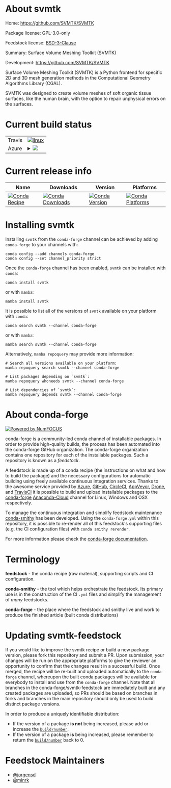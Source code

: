 About svmtk
===========

Home: https://github.com/SVMTK/SVMTK

Package license: GPL-3.0-only

Feedstock license: [BSD-3-Clause](https://github.com/conda-forge/svmtk-feedstock/blob/main/LICENSE.txt)

Summary: Surface Volume Meshing Toolkit (SVMTK)

Development: https://github.com/SVMTK/SVMTK

Surface Volume Meshing Toolkit (SVMTK) is a Python frontend
for specific 2D and 3D mesh generation methods in the
Computational Geometry Algorithms Library (CGAL).

SVMTK was designed to create volume meshes of soft organic tissue surfaces,
like the human brain, with the option to repair unphysical errors on the surfaces.


Current build status
====================


<table><tr>
    <td>Travis</td>
    <td>
      <a href="https://app.travis-ci.com/conda-forge/svmtk-feedstock">
        <img alt="linux" src="https://img.shields.io/travis/com/conda-forge/svmtk-feedstock/main.svg?label=Linux">
      </a>
    </td>
  </tr>
    
  <tr>
    <td>Azure</td>
    <td>
      <details>
        <summary>
          <a href="https://dev.azure.com/conda-forge/feedstock-builds/_build/latest?definitionId=18144&branchName=main">
            <img src="https://dev.azure.com/conda-forge/feedstock-builds/_apis/build/status/svmtk-feedstock?branchName=main">
          </a>
        </summary>
        <table>
          <thead><tr><th>Variant</th><th>Status</th></tr></thead>
          <tbody><tr>
              <td>linux_64_python3.10.____cpython</td>
              <td>
                <a href="https://dev.azure.com/conda-forge/feedstock-builds/_build/latest?definitionId=18144&branchName=main">
                  <img src="https://dev.azure.com/conda-forge/feedstock-builds/_apis/build/status/svmtk-feedstock?branchName=main&jobName=linux&configuration=linux%20linux_64_python3.10.____cpython" alt="variant">
                </a>
              </td>
            </tr><tr>
              <td>linux_64_python3.8.____cpython</td>
              <td>
                <a href="https://dev.azure.com/conda-forge/feedstock-builds/_build/latest?definitionId=18144&branchName=main">
                  <img src="https://dev.azure.com/conda-forge/feedstock-builds/_apis/build/status/svmtk-feedstock?branchName=main&jobName=linux&configuration=linux%20linux_64_python3.8.____cpython" alt="variant">
                </a>
              </td>
            </tr><tr>
              <td>linux_64_python3.9.____cpython</td>
              <td>
                <a href="https://dev.azure.com/conda-forge/feedstock-builds/_build/latest?definitionId=18144&branchName=main">
                  <img src="https://dev.azure.com/conda-forge/feedstock-builds/_apis/build/status/svmtk-feedstock?branchName=main&jobName=linux&configuration=linux%20linux_64_python3.9.____cpython" alt="variant">
                </a>
              </td>
            </tr><tr>
              <td>linux_aarch64_python3.10.____cpython</td>
              <td>
                <a href="https://dev.azure.com/conda-forge/feedstock-builds/_build/latest?definitionId=18144&branchName=main">
                  <img src="https://dev.azure.com/conda-forge/feedstock-builds/_apis/build/status/svmtk-feedstock?branchName=main&jobName=linux&configuration=linux%20linux_aarch64_python3.10.____cpython" alt="variant">
                </a>
              </td>
            </tr><tr>
              <td>linux_aarch64_python3.8.____cpython</td>
              <td>
                <a href="https://dev.azure.com/conda-forge/feedstock-builds/_build/latest?definitionId=18144&branchName=main">
                  <img src="https://dev.azure.com/conda-forge/feedstock-builds/_apis/build/status/svmtk-feedstock?branchName=main&jobName=linux&configuration=linux%20linux_aarch64_python3.8.____cpython" alt="variant">
                </a>
              </td>
            </tr><tr>
              <td>linux_aarch64_python3.9.____cpython</td>
              <td>
                <a href="https://dev.azure.com/conda-forge/feedstock-builds/_build/latest?definitionId=18144&branchName=main">
                  <img src="https://dev.azure.com/conda-forge/feedstock-builds/_apis/build/status/svmtk-feedstock?branchName=main&jobName=linux&configuration=linux%20linux_aarch64_python3.9.____cpython" alt="variant">
                </a>
              </td>
            </tr><tr>
              <td>osx_64_python3.10.____cpython</td>
              <td>
                <a href="https://dev.azure.com/conda-forge/feedstock-builds/_build/latest?definitionId=18144&branchName=main">
                  <img src="https://dev.azure.com/conda-forge/feedstock-builds/_apis/build/status/svmtk-feedstock?branchName=main&jobName=osx&configuration=osx%20osx_64_python3.10.____cpython" alt="variant">
                </a>
              </td>
            </tr><tr>
              <td>osx_64_python3.8.____cpython</td>
              <td>
                <a href="https://dev.azure.com/conda-forge/feedstock-builds/_build/latest?definitionId=18144&branchName=main">
                  <img src="https://dev.azure.com/conda-forge/feedstock-builds/_apis/build/status/svmtk-feedstock?branchName=main&jobName=osx&configuration=osx%20osx_64_python3.8.____cpython" alt="variant">
                </a>
              </td>
            </tr><tr>
              <td>osx_64_python3.9.____cpython</td>
              <td>
                <a href="https://dev.azure.com/conda-forge/feedstock-builds/_build/latest?definitionId=18144&branchName=main">
                  <img src="https://dev.azure.com/conda-forge/feedstock-builds/_apis/build/status/svmtk-feedstock?branchName=main&jobName=osx&configuration=osx%20osx_64_python3.9.____cpython" alt="variant">
                </a>
              </td>
            </tr><tr>
              <td>osx_arm64_python3.10.____cpython</td>
              <td>
                <a href="https://dev.azure.com/conda-forge/feedstock-builds/_build/latest?definitionId=18144&branchName=main">
                  <img src="https://dev.azure.com/conda-forge/feedstock-builds/_apis/build/status/svmtk-feedstock?branchName=main&jobName=osx&configuration=osx%20osx_arm64_python3.10.____cpython" alt="variant">
                </a>
              </td>
            </tr><tr>
              <td>osx_arm64_python3.8.____cpython</td>
              <td>
                <a href="https://dev.azure.com/conda-forge/feedstock-builds/_build/latest?definitionId=18144&branchName=main">
                  <img src="https://dev.azure.com/conda-forge/feedstock-builds/_apis/build/status/svmtk-feedstock?branchName=main&jobName=osx&configuration=osx%20osx_arm64_python3.8.____cpython" alt="variant">
                </a>
              </td>
            </tr><tr>
              <td>osx_arm64_python3.9.____cpython</td>
              <td>
                <a href="https://dev.azure.com/conda-forge/feedstock-builds/_build/latest?definitionId=18144&branchName=main">
                  <img src="https://dev.azure.com/conda-forge/feedstock-builds/_apis/build/status/svmtk-feedstock?branchName=main&jobName=osx&configuration=osx%20osx_arm64_python3.9.____cpython" alt="variant">
                </a>
              </td>
            </tr>
          </tbody>
        </table>
      </details>
    </td>
  </tr>
</table>

Current release info
====================

| Name | Downloads | Version | Platforms |
| --- | --- | --- | --- |
| [![Conda Recipe](https://img.shields.io/badge/recipe-svmtk-green.svg)](https://anaconda.org/conda-forge/svmtk) | [![Conda Downloads](https://img.shields.io/conda/dn/conda-forge/svmtk.svg)](https://anaconda.org/conda-forge/svmtk) | [![Conda Version](https://img.shields.io/conda/vn/conda-forge/svmtk.svg)](https://anaconda.org/conda-forge/svmtk) | [![Conda Platforms](https://img.shields.io/conda/pn/conda-forge/svmtk.svg)](https://anaconda.org/conda-forge/svmtk) |

Installing svmtk
================

Installing `svmtk` from the `conda-forge` channel can be achieved by adding `conda-forge` to your channels with:

```
conda config --add channels conda-forge
conda config --set channel_priority strict
```

Once the `conda-forge` channel has been enabled, `svmtk` can be installed with `conda`:

```
conda install svmtk
```

or with `mamba`:

```
mamba install svmtk
```

It is possible to list all of the versions of `svmtk` available on your platform with `conda`:

```
conda search svmtk --channel conda-forge
```

or with `mamba`:

```
mamba search svmtk --channel conda-forge
```

Alternatively, `mamba repoquery` may provide more information:

```
# Search all versions available on your platform:
mamba repoquery search svmtk --channel conda-forge

# List packages depending on `svmtk`:
mamba repoquery whoneeds svmtk --channel conda-forge

# List dependencies of `svmtk`:
mamba repoquery depends svmtk --channel conda-forge
```


About conda-forge
=================

[![Powered by
NumFOCUS](https://img.shields.io/badge/powered%20by-NumFOCUS-orange.svg?style=flat&colorA=E1523D&colorB=007D8A)](https://numfocus.org)

conda-forge is a community-led conda channel of installable packages.
In order to provide high-quality builds, the process has been automated into the
conda-forge GitHub organization. The conda-forge organization contains one repository
for each of the installable packages. Such a repository is known as a *feedstock*.

A feedstock is made up of a conda recipe (the instructions on what and how to build
the package) and the necessary configurations for automatic building using freely
available continuous integration services. Thanks to the awesome service provided by
[Azure](https://azure.microsoft.com/en-us/services/devops/), [GitHub](https://github.com/),
[CircleCI](https://circleci.com/), [AppVeyor](https://www.appveyor.com/),
[Drone](https://cloud.drone.io/welcome), and [TravisCI](https://travis-ci.com/)
it is possible to build and upload installable packages to the
[conda-forge](https://anaconda.org/conda-forge) [Anaconda-Cloud](https://anaconda.org/)
channel for Linux, Windows and OSX respectively.

To manage the continuous integration and simplify feedstock maintenance
[conda-smithy](https://github.com/conda-forge/conda-smithy) has been developed.
Using the ``conda-forge.yml`` within this repository, it is possible to re-render all of
this feedstock's supporting files (e.g. the CI configuration files) with ``conda smithy rerender``.

For more information please check the [conda-forge documentation](https://conda-forge.org/docs/).

Terminology
===========

**feedstock** - the conda recipe (raw material), supporting scripts and CI configuration.

**conda-smithy** - the tool which helps orchestrate the feedstock.
                   Its primary use is in the construction of the CI ``.yml`` files
                   and simplify the management of *many* feedstocks.

**conda-forge** - the place where the feedstock and smithy live and work to
                  produce the finished article (built conda distributions)


Updating svmtk-feedstock
========================

If you would like to improve the svmtk recipe or build a new
package version, please fork this repository and submit a PR. Upon submission,
your changes will be run on the appropriate platforms to give the reviewer an
opportunity to confirm that the changes result in a successful build. Once
merged, the recipe will be re-built and uploaded automatically to the
`conda-forge` channel, whereupon the built conda packages will be available for
everybody to install and use from the `conda-forge` channel.
Note that all branches in the conda-forge/svmtk-feedstock are
immediately built and any created packages are uploaded, so PRs should be based
on branches in forks and branches in the main repository should only be used to
build distinct package versions.

In order to produce a uniquely identifiable distribution:
 * If the version of a package **is not** being increased, please add or increase
   the [``build/number``](https://docs.conda.io/projects/conda-build/en/latest/resources/define-metadata.html#build-number-and-string).
 * If the version of a package **is** being increased, please remember to return
   the [``build/number``](https://docs.conda.io/projects/conda-build/en/latest/resources/define-metadata.html#build-number-and-string)
   back to 0.

Feedstock Maintainers
=====================

* [@jorgensd](https://github.com/jorgensd/)
* [@minrk](https://github.com/minrk/)

